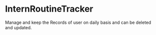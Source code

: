 # InternRoutineTracker
Manage and keep the Records of user on daily basis and can be deleted and updated.
